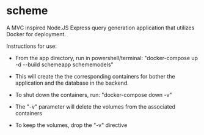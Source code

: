 # scheme

A MVC inspired Node.JS Express query generation application that utilizes Docker for deployment.

Instructions for use:

- From the app directory, run in powershell/terminal: "docker-compose up -d --build schemeapp schememodels"
- This will create the the corresponding containers for bother the application and the database in the backend.

- To shut down the containers, run: "docker-compose down -v"
- The "-v" parameter will delete the volumes from the associated containers
- To keep the volumes, drop the "-v" directive